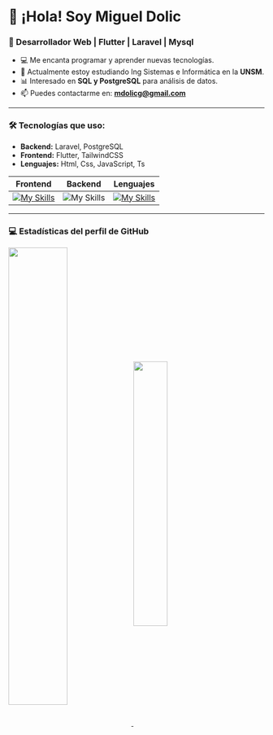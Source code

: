 # 👋 ¡Hola! Soy **Miguel Dolic** 
### 🚀 Desarrollador Web | Flutter | Laravel | Mysql

- 💻 Me encanta programar y aprender nuevas tecnologías.
- 📌 Actualmente estoy estudiando Ing Sistemas e Informática en la **UNSM**.
- 📊 Interesado en **SQL y PostgreSQL** para análisis de datos.
- 📫 Puedes contactarme en: **mdolicg@gmail.com**

---

### 🛠️ Tecnologías que uso:
- **Backend:** Laravel, PostgreSQL
- **Frontend:** Flutter, TailwindCSS
- **Lenguajes:** Html, Css, JavaScript, Ts

| Frontend | Backend | Lenguajes |
|----------|-------|-------|
|[![My Skills](https://skillicons.dev/icons?i=react,flutter,tailwindcss,figma)](https://skillicons.dev)|![My Skills](https://skillicons.dev/icons?i=laravel,postgres,php&perline=3)|[![My Skills](https://skillicons.dev/icons?i=html,css,js,ts)](https://skillicons.dev)|
 

---
### 💻 Estadísticas del perfil de GitHub

 <a href="https://github.com/MiguelDG-96/github-readme-stats">
   <img align="center" src="https://github-readme-stats.vercel.app/api?username=MiguelDG-96&show_icons=true&theme=tokyonight&locale=es" width="48%"/>
 </a>
 <a href="https://github.com/MiguelDG-96/github-readme-stats">
   <img align="center" src="https://github-readme-stats.vercel.app/api/top-langs/?username=MiguelDG-96&layout=compact&theme=tokyonight&locale=es" width="36.5%"/>
 </a>


